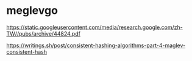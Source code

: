 # meglevgo


https://static.googleusercontent.com/media/research.google.com/zh-TW//pubs/archive/44824.pdf

https://writings.sh/post/consistent-hashing-algorithms-part-4-maglev-consistent-hash